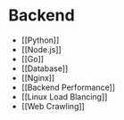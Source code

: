 # Backend


- [[Python]]
- [[Node.js]]
- [[Go]]
- [[Database]]
- [[Nginx]]
- [[Backend Performance]]
- [[Linux Load Blancing]]
- [[Web Crawling]]
